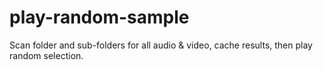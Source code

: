 # play-random-sample
Scan folder and sub-folders for all audio &amp; video, cache results, then play random selection.
